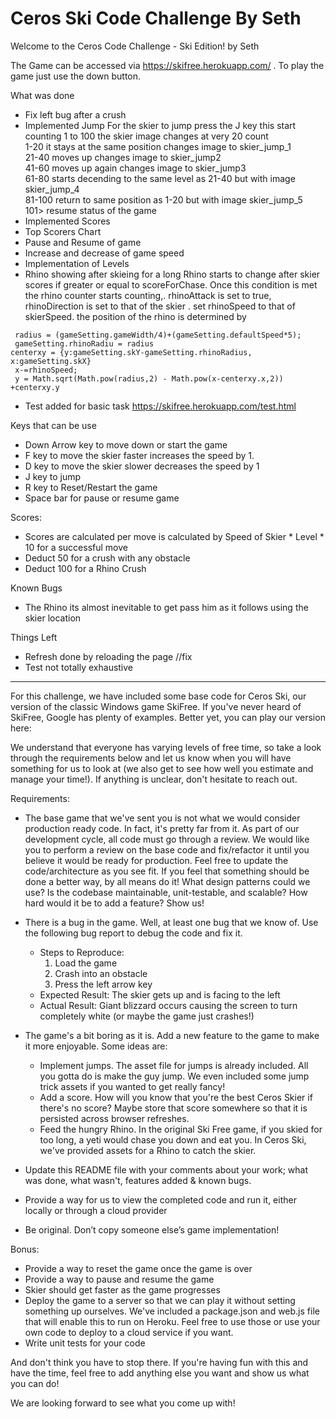 # Ceros Ski Code Challenge  By Seth

Welcome to the Ceros Code Challenge - Ski Edition! by Seth


The Game can be accessed via https://skifree.herokuapp.com/ . To play the game just use the down button.

What was done
* Fix left bug after a crush
* Implemented Jump
For the skier to jump press the J key 
this start counting 1 to 100 the skier image changes at very 20 count  
1-20 it stays at the same position changes image to skier_jump_1  
21-40 moves up changes image to skier_jump2  
41-60 moves up again changes image to skier_jump3  
61-80 starts decending to the same level as 21-40 but with image skier_jump_4  
81-100 return to same position as 1-20 but with image skier_jump_5  
101> resume status of the game  
* Implemented Scores
* Top Scorers Chart
* Pause and Resume of game
* Increase and decrease of game speed
* Implementation of Levels
* Rhino showing after skieing for a long
Rhino starts to change after skier scores if greater or equal to scoreForChase.
Once this condition is met the rhino counter starts counting,. rhinoAttack is set to true, rhinoDirection is set to that of the skier . set rhinoSpeed to that of skierSpeed.
the position of the rhino is determined by
```
 radius = (gameSetting.gameWidth/4)+(gameSetting.defaultSpeed*5);
 gameSetting.rhinoRadiu = radius
centerxy = {y:gameSetting.skY-gameSetting.rhinoRadius, x:gameSetting.skX}
 x-=rhinoSpeed;
 y = Math.sqrt(Math.pow(radius,2) - Math.pow(x-centerxy.x,2)) +centerxy.y

 ```


* Test added for basic task https://skifree.herokuapp.com/test.html


Keys that can be use 
* Down Arrow key to move down or start the game
* F key to move the skier faster increases the speed by 1.
* D key to move the skier slower decreases the speed by 1
* J key to jump
* R key to Reset/Restart the game 
* Space bar for pause or resume game

Scores:
* Scores are calculated per move is calculated by Speed of Skier * Level * 10 for a successful move
* Deduct 50 for a crush with any obstacle
* Deduct 100 for a Rhino Crush

Known Bugs
* The Rhino its almost inevitable to get pass him as it follows using the skier location

Things Left
* Refresh done by reloading the page //fix
* Test not totally exhaustive

----------------
For this challenge, we have included some base code for Ceros Ski, our version of the classic Windows game SkiFree. If
you've never heard of SkiFree, Google has plenty of examples. Better yet, you can play our version here: 


We understand that everyone has varying levels of free time, so take a look through the requirements below and let us 
know when you will have something for us to look at (we also get to see how well you estimate and manage your time!). 
If anything is unclear, don't hesitate to reach out.

Requirements:
* The base game that we've sent you is not what we would consider production ready code. In fact, it's pretty far from
  it. As part of our development cycle, all code must go through a review. We would like you to perform a review
  on the base code and fix/refactor it until you believe it would be ready for production. Feel free to update the
  code/architecture as you see fit. If you feel that something should be done a better way, by all means do it! What 
  design patterns could we use? Is the codebase maintainable, unit-testable, and scalable? How hard would it be to add 
  a feature? Show us!
* There is a bug in the game. Well, at least one bug that we know of. Use the following bug report to debug the code
  and fix it.
  * Steps to Reproduce:
    1. Load the game
    1. Crash into an obstacle
    1. Press the left arrow key
  * Expected Result: The skier gets up and is facing to the left
  * Actual Result: Giant blizzard occurs causing the screen to turn completely white (or maybe the game just crashes!)

  
* The game's a bit boring as it is. Add a new feature to the game to make it more enjoyable. Some ideas are:
  * Implement jumps. The asset file for jumps is already included. All you gotta do is make the guy jump. We even included
      some jump trick assets if you wanted to get really fancy!
  * Add a score. How will you know that you're the best Ceros Skier if there's no score? Maybe store that score
      somewhere so that it is persisted across browser refreshes.
  * Feed the hungry Rhino. In the original Ski Free game, if you skied for too long, a yeti would chase you
      down and eat you.   In Ceros Ski, we've provided assets for a Rhino to catch the skier.
* Update this README file with your comments about your work; what was done, what wasn't, features added & known bugs.
* Provide a way for us to view the completed code and run it, either locally or through a cloud provider
* Be original. Don’t copy someone else’s game implementation!

Bonus:
* Provide a way to reset the game once the game is over
* Provide a way to pause and resume the game
* Skier should get faster as the game progresses
* Deploy the game to a server so that we can play it without setting something up ourselves. We've included a 
  package.json and web.js file that will enable this to run on Heroku. Feel free to use those or use your own code to 
  deploy to a cloud service if you want.
* Write unit tests for your code

And don't think you have to stop there. If you're having fun with this and have the time, feel free to add anything else
you want and show us what you can do! 

We are looking forward to see what you come up with!
